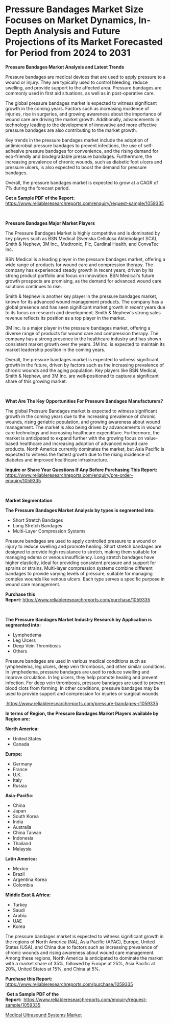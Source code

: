 <p><h1>Pressure Bandages Market Size Focuses on Market Dynamics, In-Depth Analysis and Future Projections of its Market Forecasted for Period from 2024 to 2031</h1></p><p><strong>Pressure Bandages Market Analysis and Latest Trends</strong></p>
<p><p>Pressure bandages are medical devices that are used to apply pressure to a wound or injury. They are typically used to control bleeding, reduce swelling, and provide support to the affected area. Pressure bandages are commonly used in first aid situations, as well as in post-operative care.</p><p>The global pressure bandages market is expected to witness significant growth in the coming years. Factors such as increasing incidence of injuries, rise in surgeries, and growing awareness about the importance of wound care are driving the market growth. Additionally, advancements in technology leading to the development of innovative and more effective pressure bandages are also contributing to the market growth.</p><p>Key trends in the pressure bandages market include the adoption of antimicrobial pressure bandages to prevent infections, the use of self-adhesive pressure bandages for convenience, and the rising demand for eco-friendly and biodegradable pressure bandages. Furthermore, the increasing prevalence of chronic wounds, such as diabetic foot ulcers and pressure ulcers, is also expected to boost the demand for pressure bandages.</p><p>Overall, the pressure bandages market is expected to grow at a CAGR of 7% during the forecast period.</p></p>
<p><strong>Get a Sample PDF of the Report:&nbsp;</strong> <a href="https://www.reliableresearchreports.com/enquiry/request-sample/1059335">https://www.reliableresearchreports.com/enquiry/request-sample/1059335</a></p>
<p>&nbsp;</p>
<p><strong>Pressure Bandages Major Market Players</strong></p>
<p><p>The Pressure Bandages Market is highly competitive and is dominated by key players such as BSN Medical (Svenska Cellulosa Aktiebolaget SCA), Smith & Nephew, 3M Inc., Medtronic, Plc, Cardinal Health, and ConvaTec Inc.</p><p>BSN Medical is a leading player in the pressure bandages market, offering a wide range of products for wound care and compression therapy. The company has experienced steady growth in recent years, driven by its strong product portfolio and focus on innovation. BSN Medical's future growth prospects are promising, as the demand for advanced wound care solutions continues to rise.</p><p>Smith & Nephew is another key player in the pressure bandages market, known for its advanced wound management products. The company has a global presence and has seen significant market growth in recent years due to its focus on research and development. Smith & Nephew's strong sales revenue reflects its position as a top player in the market.</p><p>3M Inc. is a major player in the pressure bandages market, offering a diverse range of products for wound care and compression therapy. The company has a strong presence in the healthcare industry and has shown consistent market growth over the years. 3M Inc. is expected to maintain its market leadership position in the coming years.</p><p>Overall, the pressure bandages market is expected to witness significant growth in the future, driven by factors such as the increasing prevalence of chronic wounds and the aging population. Key players like BSN Medical, Smith & Nephew, and 3M Inc. are well-positioned to capture a significant share of this growing market.</p></p>
<p>&nbsp;</p>
<p><strong>What Are The Key Opportunities For Pressure Bandages Manufacturers?</strong></p>
<p><p>The global Pressure Bandages market is expected to witness significant growth in the coming years due to the increasing prevalence of chronic wounds, rising geriatric population, and growing awareness about wound management. The market is also being driven by advancements in wound care technology and increasing healthcare expenditure. Furthermore, the market is anticipated to expand further with the growing focus on value-based healthcare and increasing adoption of advanced wound care products. North America currently dominates the market, but Asia Pacific is expected to witness the fastest growth due to the rising incidence of diabetes and improved healthcare infrastructure.</p></p>
<p><strong>Inquire or Share Your Questions If Any Before Purchasing This Report:</strong> <a href="https://www.reliableresearchreports.com/enquiry/pre-order-enquiry/1059335">https://www.reliableresearchreports.com/enquiry/pre-order-enquiry/1059335</a></p>
<p>&nbsp;</p>
<p><strong>Market Segmentation</strong></p>
<p><strong>The Pressure Bandages Market Analysis by types is segmented into:</strong></p>
<p><ul><li>Short Stretch Bandages</li><li>Long Stretch Bandages</li><li>Multi-Layer Compression Systems</li></ul></p>
<p><p>Pressure bandages are used to apply controlled pressure to a wound or injury to reduce swelling and promote healing. Short stretch bandages are designed to provide high resistance to stretch, making them suitable for managing edema or venous insufficiency. Long stretch bandages have higher elasticity, ideal for providing consistent pressure and support for sprains or strains. Multi-layer compression systems combine different bandages to provide varying levels of pressure, suitable for managing complex wounds like venous ulcers. Each type serves a specific purpose in wound care management.</p></p>
<p><strong>Purchase this Report:&nbsp;</strong><a href="https://www.reliableresearchreports.com/purchase/1059335">https://www.reliableresearchreports.com/purchase/1059335</a></p>
<p>&nbsp;</p>
<p><strong>The Pressure Bandages Market Industry Research by Application is segmented into:</strong></p>
<p><ul><li>Lymphedema</li><li>Leg Ulcers</li><li>Deep Vein Thrombosis</li><li>Others</li></ul></p>
<p><p>Pressure bandages are used in various medical conditions such as lymphedema, leg ulcers, deep vein thrombosis, and other similar conditions. In lymphedema, pressure bandages are used to reduce swelling and improve circulation. In leg ulcers, they help promote healing and prevent infection. For deep vein thrombosis, pressure bandages are used to prevent blood clots from forming. In other conditions, pressure bandages may be used to provide support and compression for injuries or surgical wounds.</p></p>
<p><a href="https://www.reliableresearchreports.com/pressure-bandages-r1059335">&nbsp;https://www.reliableresearchreports.com/pressure-bandages-r1059335</a></p>
<p><strong>In terms of Region, the Pressure Bandages Market Players available by Region are:</strong></p>
<p>
    <p> <strong> North America: </strong>
        <ul>
            <li>United States</li>
            <li>Canada</li>
        </ul>
        </p> 
    <p> <strong> Europe: </strong>
        <ul>
            <li>Germany</li>
            <li>France</li>
            <li>U.K.</li>
            <li>Italy</li>
            <li>Russia</li>
        </ul>
        </p> 
    <p> <strong> Asia-Pacific: </strong>
        <ul>
            <li>China</li>
            <li>Japan</li>
            <li>South Korea</li>
            <li>India</li>
            <li>Australia</li>
            <li>China Taiwan</li>
            <li>Indonesia</li>
            <li>Thailand</li>
            <li>Malaysia</li>
        </ul>
        </p> 
    <p> <strong> Latin America: </strong>
        <ul>
            <li>Mexico</li>
            <li>Brazil</li>
            <li>Argentina Korea</li>
            <li>Colombia</li>
        </ul>
        </p> 
    <p> <strong> Middle East & Africa: </strong>
        <ul>
            <li>Turkey</li>
            <li>Saudi</li>
            <li>Arabia</li>
            <li>UAE</li>
            <li>Korea</li>
        </ul>
    </p>
    </p>
<p><p>The pressure bandages market is expected to witness significant growth in the regions of North America (NA), Asia Pacific (APAC), Europe, United States (USA), and China due to factors such as increasing prevalence of chronic wounds and rising awareness about wound care management. Among these regions, North America is anticipated to dominate the market with a market share of 35%, followed by Europe at 25%, Asia Pacific at 20%, United States at 15%, and China at 5%.</p></p>
<p><strong>Purchase this Report: </strong><a href="https://www.reliableresearchreports.com/purchase/1059335">https://www.reliableresearchreports.com/purchase/1059335</a></p>
<p>&nbsp;<strong>Get a Sample PDF of the Report:&nbsp;&nbsp;</strong><a href="https://www.reliableresearchreports.com/enquiry/request-sample/1059335">https://www.reliableresearchreports.com/enquiry/request-sample/1059335</a></p>
<p><strong></strong></p>
<p><p><a href="https://github.com/yadanielu/Market-Research-Report-List-1/blob/main/medical-ultrasound-systems-market.md">Medical Ultrasound Systems Market</a></p></p>